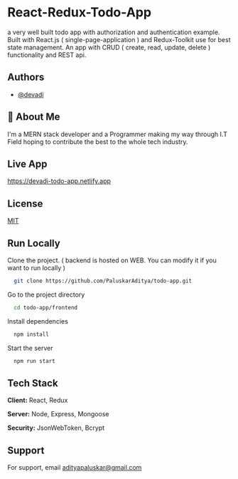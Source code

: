 
# React-Redux-Todo-App

a very well built todo app with authorization and authentication example. Built with React.js ( single-page-application ) and Redux-Toolkit use for best state management. An app with CRUD ( create, read, update, delete ) functionality and REST api.


## Authors

- [@devadi](https://www.github.com/PalskarAditya)


## 🚀 About Me
I'm a MERN stack developer and a Programmer making my way through I.T Field hoping to contribute the best to the whole tech industry.


## Live App

https://devadi-todo-app.netlify.app


## License

[MIT](https://choosealicense.com/licenses/mit/)


## Run Locally

Clone the project.
( backend is hosted on WEB. You can modify it if you want to run locally )

```bash
  git clone https://github.com/PaluskarAditya/todo-app.git
```

Go to the project directory

```bash
  cd todo-app/frontend
```

Install dependencies

```bash
  npm install
```

Start the server

```bash
  npm run start
```


## Tech Stack

**Client:** React, Redux

**Server:** Node, Express, Mongoose

**Security:** JsonWebToken, Bcrypt 


## Support

For support, email adityapaluskar@gmail.com

